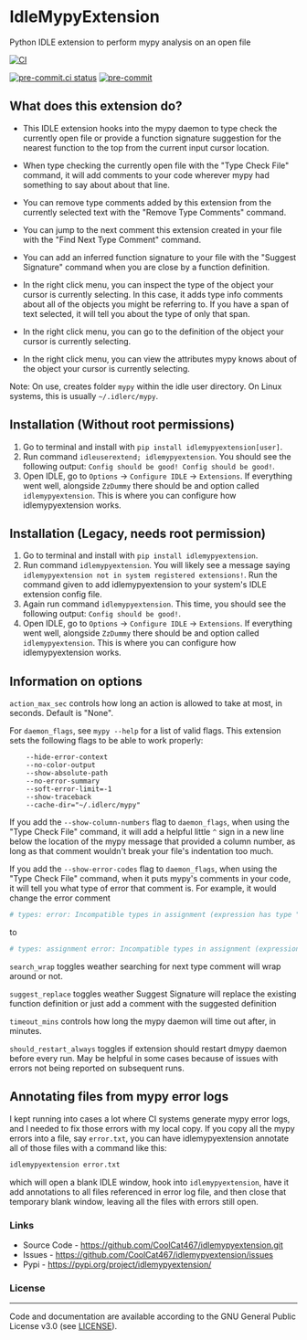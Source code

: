 # IdleMypyExtension
Python IDLE extension to perform mypy analysis on an open file

[![CI](https://github.com/CoolCat467/idlemypyextension/actions/workflows/ci.yml/badge.svg)](https://github.com/CoolCat467/idlemypyextension/actions/workflows/ci.yml)
<!-- BADGIE TIME -->

[![pre-commit.ci status](https://results.pre-commit.ci/badge/github/CoolCat467/idlemypyextension/main.svg)](https://results.pre-commit.ci/latest/github/CoolCat467/idlemypyextension/main)
[![pre-commit](https://img.shields.io/badge/pre--commit-enabled-brightgreen?logo=pre-commit)](https://github.com/pre-commit/pre-commit)

<!-- END BADGIE TIME -->

## What does this extension do?
- This IDLE extension hooks into the mypy daemon to type check the
currently open file or provide a function signature suggestion for the
nearest function to the top from the current input cursor location.

- When type checking the currently open file with the "Type Check File"
command, it will add comments to your code wherever mypy had something
to say about about that line.

- You can remove type comments added by this extension from the
currently selected text with the "Remove Type Comments" command.

- You can jump to the next comment this extension created in your file
with the "Find Next Type Comment" command.

- You can add an inferred function signature to your file with the
"Suggest Signature" command when you are close by a function definition.

- In the right click menu, you can inspect the type of the object your
cursor is currently selecting. In this case, it adds type info comments
about all of the objects you might be referring to. If you have a span
of text selected, it will tell you about the type of only that span.

- In the right click menu, you can go to the definition of the object
your cursor is currently selecting.

- In the right click menu, you can view the attributes mypy knows about
of the object your cursor is currently selecting.

Note: On use, creates folder `mypy` within the idle user directory.
On Linux systems, this is usually `~/.idlerc/mypy`.

## Installation (Without root permissions)
1) Go to terminal and install with `pip install idlemypyextension[user]`.
2) Run command `idleuserextend; idlemypyextension`. You should see the following
output: `Config should be good! Config should be good!`.
3) Open IDLE, go to `Options` -> `Configure IDLE` -> `Extensions`.
If everything went well, alongside `ZzDummy` there should be and
option called `idlemypyextension`. This is where you can configure how
idlemypyextension works.

## Installation (Legacy, needs root permission)
1) Go to terminal and install with `pip install idlemypyextension`.
2) Run command `idlemypyextension`. You will likely see a message saying
`idlemypyextension not in system registered extensions!`. Run the command
given to add idlemypyextension to your system's IDLE extension config file.
3) Again run command `idlemypyextension`. This time, you should see the
following output: `Config should be good!`.
4) Open IDLE, go to `Options` -> `Configure IDLE` -> `Extensions`.
If everything went well, alongside `ZzDummy` there should be and
option called `idlemypyextension`. This is where you can configure how
idlemypyextension works.


## Information on options
`action_max_sec` controls how long an action is allowed to take at most,
in seconds. Default is "None".

For `daemon_flags`, see `mypy --help` for a list of valid flags.
This extension sets the following flags to be able to work properly:
```
    --hide-error-context
    --no-color-output
    --show-absolute-path
    --no-error-summary
    --soft-error-limit=-1
    --show-traceback
    --cache-dir="~/.idlerc/mypy"
```

If you add the `--show-column-numbers` flag to `daemon_flags`, when using the
"Type Check File" command, it will add a helpful little `^` sign
in a new line below the location of the mypy message that provided a column
number, as long as that comment wouldn't break your file's indentation too much.

If you add the `--show-error-codes` flag to `daemon_flags`, when using the
"Type Check File" command, when it puts mypy's comments in your code, it will
tell you what type of error that comment is. For example, it would change the
error comment
```python
# types: error: Incompatible types in assignment (expression has type "str", variable has type "int")
```
to
```python
# types: assignment error: Incompatible types in assignment (expression has type "str", variable has type "int")
```

`search_wrap` toggles weather searching for next type comment will wrap
around or not.

`suggest_replace` toggles weather Suggest Signature will replace the
existing function definition or just add a comment with the suggested
definition

`timeout_mins` controls how long the mypy daemon will time out after,
in minutes.

`should_restart_always` toggles if extension should restart dmypy daemon
before every run. May be helpful in some cases because of issues with
errors not being reported on subsequent runs.

## Annotating files from mypy error logs
I kept running into cases a lot where CI systems generate mypy error logs, and
I needed to fix those errors with my local copy. If you copy all the mypy
errors into a file, say `error.txt`, you can have idlemypyextension annotate
all of those files with a command like this:

```bash
idlemypyextension error.txt
```

which will open a blank IDLE window, hook into `idlemypyextension`, have it
add annotations to all files referenced in error log file, and then close
that temporary blank window, leaving all the files with errors still open.


### Links
* Source Code - https://github.com/CoolCat467/idlemypyextension.git
* Issues      - https://github.com/CoolCat467/idlemypyextension/issues
* Pypi        - https://pypi.org/project/idlemypyextension/

### License
-------
Code and documentation are available according to the GNU General Public License v3.0 (see [LICENSE](https://github.com/CoolCat467/idlemypyextension/blob/HEAD/LICENSE)).
